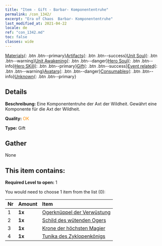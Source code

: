 ```yaml
---
title: "Item - Gift - Barbar- Komponententruhe"
permalink: /con_1342/
excerpt: "Era of Chaos  Barbar- Komponententruhe"
last_modified_at: 2021-04-22
locale: de
ref: "con_1342.md"
toc: false
classes: wide
---
```

 [Materials](/ItemsDE/){: .btn .btn--primary}[Artifacts](/ItemsDE/Artifacts/){: .btn .btn--success}[Unit Soul](/ItemsDE/UnitSoul/){: .btn .btn--warning}[Unit Awakening](/ItemsDE/UnitAwakening/){: .btn .btn--danger}[Hero Soul](/ItemsDE/HeroSoul/){: .btn .btn--info}[Hero SKill](/ItemsDE/HeroSkill/){: .btn .btn--primary}[Gift](/ItemsDE/Gift/){: .btn .btn--success}[Event related](/ItemsDE/Events/){: .btn .btn--warning}[Avatars](/ItemsDE/Avatars/){: .btn .btn--danger}[Consumables](/ItemsDE/Consumables/){: .btn .btn--info}[Unknown](/ItemsDE/Unknown/){: .btn .btn--primary}

## Details
 **Beschreibung:** Eine Komponententruhe der Axt der Wildheit. Gewährt eine Komponente für die Axt der Wildheit.

 **Quality:** <span style="color: #FF8C00">OK</span>

 **Type:** Gift

## Gather

  None

## This item contains:

 **Required Level to open:** 1

 You would need to choose 1 item from the list (0):

  | Nr | Amount |     Item    |
  |:---|:-------|:------------|
  | 1 |  **1x** | [Ogerknüppel der Verwüstung](/de/Items/art_125/) |  | 
  | 2 |  **1x** | [Schild des wütenden Ogers](/de/Items/art_126/) |  | 
  | 3 |  **1x** | [Krone der höchsten Magier](/de/Items/art_127/) |  | 
  | 4 |  **1x** | [Tunika des Zyklopenkönigs](/de/Items/art_128/) |  | 
